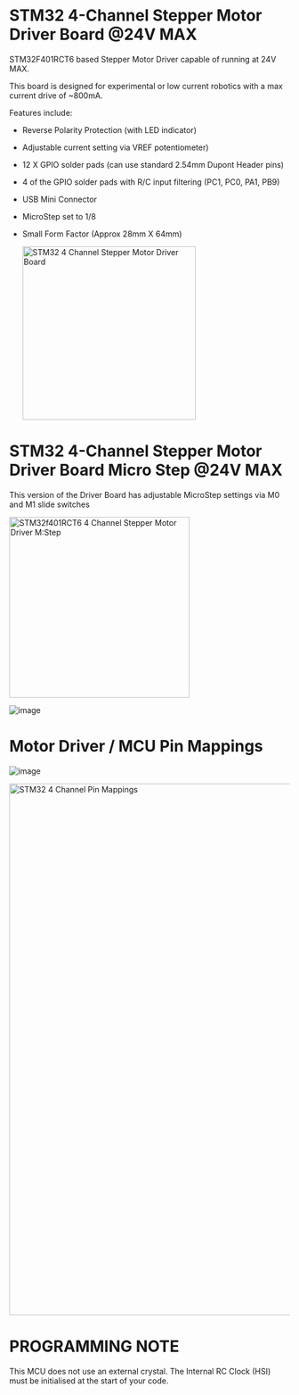 # STM32 4-Channel Stepper Motor Driver Board @24V MAX

STM32F401RCT6 based Stepper Motor Driver capable of running at 24V MAX.

This board is designed for experimental or low current robotics with a max current drive of ~800mA.

Features include:

* Reverse Polarity Protection (with LED indicator)
* Adjustable current setting via VREF potentiometer)
* 12 X GPIO solder pads (can use standard 2.54mm Dupont Header pins)
* 4 of the GPIO solder pads with R/C input filtering (PC1, PC0, PA1, PB9)
* USB Mini Connector
* MicroStep set to 1/8
* Small Form Factor (Approx 28mm X 64mm)

  <img width="311" alt="STM32 4 Channel Stepper Motor Driver Board" src="https://github.com/gxdeange/STM32-4-Channel-Stepper-Motor-Driver-Board-24V-MAX/assets/57690555/7ffd2c80-ab13-4f3a-bdd3-320f27efda8c">

# STM32 4-Channel Stepper Motor Driver Board Micro Step @24V MAX

This version of the Driver Board has adjustable MicroStep settings via M0 and M1 slide switches

  <img width="324" alt="STM32f401RCT6 4 Channel Stepper Motor Driver M:Step" src="https://github.com/gxdeange/STM32-4-Channel-Stepper-Motor-Driver-Board-24V-MAX/assets/57690555/cc28e04b-da89-4f3b-bfe5-a26c47f9fa0b">

![image](https://github.com/gxdeange/STM32-4-Channel-Stepper-Motor-Driver-Board-24V-MAX/assets/57690555/1e2cae3d-8127-47e2-8f4b-791313abe674)

# Motor Driver / MCU Pin Mappings

![image](https://github.com/gxdeange/STM32-4-Channel-Stepper-Motor-Driver-Board-24V-MAX/assets/57690555/2026c2c4-9cc1-4692-afd2-9b9e26087b16)


<img width="953" alt="STM32 4 Channel Pin Mappings" src="https://github.com/gxdeange/STM32-4-Channel-Stepper-Motor-Driver-Board-24V-MAX/assets/57690555/c845d6c5-13ff-4c0a-a196-fcc7b8943a82">

# PROGRAMMING NOTE

This MCU does not use an external crystal. The Internal RC Clock (HSI) must be initialised at the start of your code.
